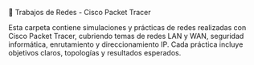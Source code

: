 📂 Trabajos de Redes - Cisco Packet Tracer

Esta carpeta contiene simulaciones y prácticas de redes realizadas con Cisco Packet Tracer, cubriendo temas de redes LAN y WAN, seguridad informática, enrutamiento y direccionamiento IP. Cada práctica incluye objetivos claros, topologías y resultados esperados.
